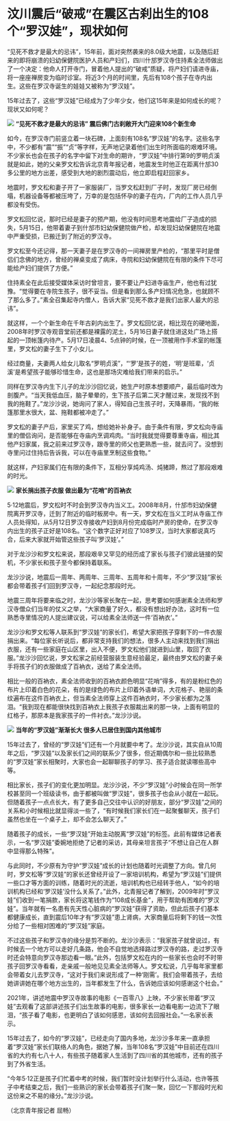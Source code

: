 # 汶川震后“破戒”在震区古刹出生的108个“罗汉娃”，现状如何

“见死不救才是最大的忌讳”，15年前，面对突然袭来的8.0级大地震，以及随后赶来的即将崩溃的妇幼保健院医护人员和产妇们，四川什邡罗汉寺住持素全法师做出了一个决定：他命人打开寺门，冒着他人提出的“破戒”质疑，将产妇们请进寺庙，将一座座禅房变为临时诊室。将近3个月的时间里，先后有108个孩子在寺内出生。这些在罗汉寺诞生的娃娃又被称为“罗汉娃”。

15年过去了，这些“罗汉娃”已经成为了少年少女，他们这15年来是如何成长的呢？现状又如何呢？

![](https://inews.gtimg.com/om_bt/OePyFV9jLc_EkByFSc8wBqHuYnUTyrNQMBeNJQAeNNTUMAA/1000)
**“见死不救才是最大的忌讳” 震后佛门古刹敞开大门迎来108个新生命**

如今，在罗汉寺门前竖立着一块石碑，上面刻有108名“罗汉娃”的名字。这些名字中，不少都有“震”“振”“贞”等字样，无声地记录着他们出生时所面临的艰难环境。不少家长也会在孩子的名字中留下对生命的期许，“罗汉娃”中排行第9的罗明贞溪就是如此，她的父亲罗文松告诉北京青年报记者，地震发生时他正在距离什邡30多公里的地方出差，感受到大地的剧烈震动后，他立即启程赶回家乡。

地震时，罗文松和妻子开了一家服装厂，当罗文松赶到厂子时，发现厂房已经倒塌，机器设备等都被压垮了，万幸的是包括怀孕的妻子在内，厂内的工作人员几乎都没有受伤。

罗文松回忆说，那时已经是妻子的预产期，他没有时间思考地震给厂子造成的损失，5月15日，他带着妻子到什邡市妇幼保健院做产检，却发现妇幼保健院在地震中严重受损，已搬迁到了附近的罗汉寺。

罗文松至今还记得，那一天妻子是在罗汉寺的一间禅房里产检的，“那里平时是僧侣们念佛的地方，曾经的禅桌变成了病床，寺院和妇幼保健院在有限的条件下尽可能给产妇们提供了方便。”

住持素全在此后接受媒体采访时曾坦言，要不要让产妇进寺庙生产，他也有过犹豫。“觉得要在寺院生孩子，很不妥当。但是看到那么多产妇情况危急，也就顾不了那么多了。”素全召集起寺内僧人，告诉大家“见死不救才是我们出家人最大的忌讳”。

就这样，一个个新生命在千年古刹内出生了。罗文松回忆说，相比现在的硬地面，2008年时罗汉寺观音堂前还都是裸露的泥土，5月16日妻子就住进这处广场上搭起的一顶帐篷内待产。5月17日凌晨4、5点钟的时候，在一顶被用作手术室的帐篷里，罗文松的妻子生下了小女儿。

经过商量，夫妻两人给女儿取名“罗明贞溪”，“‘罗’是孩子的姓，‘明’是班辈，‘贞溪’是希望孩子能够珍惜生命，这也是那场灾难给我们带来的启示。”

同样在罗汉寺内生下儿子的龙沙沙回忆说，她生产时原本想要顺产，最后临时改为剖腹产。“当天我低血压，脑子晕晕的，生下孩子后第二天才醒过来，发现找不到我的拖鞋了。”龙沙沙说，她询问了家人，得知自己生孩子时，天降暴雨，“我的帐篷那里水很大，盆、拖鞋都被冲走了。”

罗文松的妻子产后，家里买了鸡，想给她补补身子。由于条件有限，罗文松向寺庙里的僧侣询问，是否能够在寺庙内烹调鸡肉。“当时我就觉得要尊重寺庙，相比其他产妇家属，我之前来过罗汉寺，跟寺里的师父也更熟悉一些，就去问了。没想到寺里问过住持后告诉我，可以在寺庙里烹制这些食物。”

就这样，产妇家属们在有限的条件下，互相分享炖鸡汤、炖猪蹄，熬过了那段艰难的时光。

![](https://inews.gtimg.com/om_bt/OTkqQSrdLe1xrcZpkflOHYfa7WB7mhkltrhfVXOnk2_LUAA/1000)
**家长捐出孩子衣服 做出最为“花哨”的百衲衣**

5·12地震后，罗文松时不时会到罗汉寺内当义工。2008年8月，什邡市妇幼保健院离开罗汉寺，迁到了附近的临时板房中。有一天，罗文松在当义工时从寺庙工作人员处得知，从5月12日罗汉寺接收产妇到8月份完成临时产房的使命，在罗汉寺内出生的孩子正好是108名。“这个数字正好对应了108罗汉，当时大家都说真巧合，后来大家就开始管这些孩子叫‘罗汉娃’。”

对于龙沙沙和罗文松来说，那段艰辛又罕见的经历成了家长与孩子们彼此链接的契机，不少家长和孩子至今都保持着联系。

龙沙沙说，地震后一周年、两周年、三周年、五周年和十周年，不少“罗汉娃”家长都会带着孩子们回到罗汉寺，一起纪念那段时光。

地震三周年将要来临之时，龙沙沙等家长聚在一起，思考要如何感谢素全法师和罗汉寺僧众们当年的仗义之举，“大家商量了好久，都没有想出好办法，这时有一位熟悉寺里情况的人提出建议说，可以给素全法师送一件‘百衲衣’。”

龙沙沙和罗文松等人联系到“罗汉娃”的家长们，希望大家把孩子穿剩下的一件衣服捐出来。“每位家长听说后，都非常支持我们的想法，很多人主动来找到我们捐出衣服，还有一些家庭在山区里，出入不便，罗文松他们就进到山里，取回了衣服。”龙沙沙回忆说，罗文松家之前经营服装生意经验最足，最终由罗文松的妻子亲手将孩子们的衣服做成了百衲衣，送给了素全法师。

相比一般的百衲衣，素全法师收到的百衲衣颜色明显“花哨”得多，有的是粉红色的布片上印着白色的花朵，有的是绿色的布片上印着外语单词，大花格子、艳丽的条纹遍布在这件百衲衣上，但当素全法师穿上这件百衲衣时，不少家长都为之落泪。“我到现在都能很快找到百衲衣上我孩子衣服裁出来的那一块，上面有明显的红格子，那原本是我家孩子的一件衬衣。”龙沙沙说。

![](https://inews.gtimg.com/om_bt/Osm1wlqT0zE2t3Jmnw2hXUu-Z6lz5nei0UbWxLQxDbrbEAA/1000)
**当年的“罗汉娃”渐渐长大 很多人已居住到国内其他城市**

15年过去了，曾经的“罗汉娃”们还有一个月就要中考了。龙沙沙说，其实自从10周年之后，“罗汉娃”以及家长们之间的联系少了很多，但近期偶尔和一些比较熟悉的“罗汉娃”家长相聚时，大家也会一起聊聊孩子的学习、孩子适合就读哪些高中等。

相比家长，孩子们的变化更加明显。龙沙沙说，不少“罗汉娃”小时候会在同一所学校甚至同一个班级读书，由于都被叫做“罗汉娃”，很多孩子也会从小就在一起玩。但随着孩子一点点长大，有了更多自己交往中认识的好朋友，部分“罗汉娃”之间的关系和小时候相比就显得淡一些了，“有时候我们家长们在一起聚餐聊天，孩子们虽然也坐在一个桌子上，却不会怎么聊天了。”

随着孩子的成长，一些“罗汉娃”开始主动脱离“罗汉娃”的标签。此前有媒体记者表示，一名“罗汉娃”委婉地拒绝了记者的采访，其母亲坦言孩子“不想让自己在人群中显得那么特殊”。

与此同时，不少原有为守护“罗汉娃”成长的计划也随着时光调整了方向。曾几何时，罗文松等“罗汉娃”的家长还曾经开设了一家培训机构，希望为“罗汉娃”们提供一些口才等方面的训练，随着时光的流逝，培训机构也已经转手他人，“如今的培训机构已经和‘罗汉娃’没什么关系了。”此外，北青报记者了解到，2009年时“罗汉娃”们收到一笔捐款，家长将这笔钱作为“108成长基金”，用于帮助有困难的“罗汉娃”。当年就有一名患有先天性心脏病的“罗汉娃”获得了资助，但此后孩子们基本都健康成长，直到震后10年才有“罗汉娃”患上肾病，大家商量后将剩下的钱一次性分给了一些相对困难的“罗汉娃”家庭。

不过这些孩子和罗汉寺的缘分是剪不断的。龙沙沙表示：“我家孩子就曾说过，有时候去一个地方可以走好几条路，他会不自觉地选择路过罗汉寺的路，走过罗汉寺时还会特意向罗汉寺那边看一眼。”此外，包括罗文松在内的一些家长也会时不时带孩子回罗汉寺看看，走亲戚一般地见见素全法师等人。罗文松说，几乎每年家里都会带着女儿去罗汉寺，“这对于我们来说形成了一种‘刚需’。我们会带着孩子，去给她讲讲她在哪个地方出生的，当年都发生了什么，告诉她应该如何感谢这个社会。”

2021年，讲述地震中罗汉寺故事的电影《一百零八》上映，不少家长带着“罗汉娃”去观看了这部讲述孩子们出生故事的电影，很多家长一边看电影一边流下了眼泪，“孩子看了电影，也更明白了该如何感恩，该如何去回报社会。”一名家长表示。

15年过去了，如今的“罗汉娃”，已经走向了国内多地，龙沙沙多年来一直承担着“罗汉娃”家长们联络人的角色，据她了解，当年108名“罗汉娃”中目前还在四川省的大约有七八十人，有些孩子随着家人生活到了四川省的其他城市，还有的孩子到了外省生活。

“今年5·12正是孩子们忙着中考的时候，我们暂时没计划举行什么活动，也许等孩子中考结束之后，我们一些熟识的家长会带着孩子们聚一聚，回忆一下那段时光和这份来之不易的缘分。”龙沙沙说。

（北京青年报记者 屈畅）


